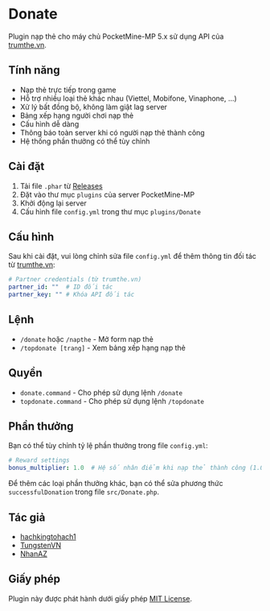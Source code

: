 # Donate

Plugin nạp thẻ cho máy chủ PocketMine-MP 5.x sử dụng API của [trumthe.vn](https://trumthe.vn/).

## Tính năng

- Nạp thẻ trực tiếp trong game
- Hỗ trợ nhiều loại thẻ khác nhau (Viettel, Mobifone, Vinaphone, ...)
- Xử lý bất đồng bộ, không làm giật lag server
- Bảng xếp hạng người chơi nạp thẻ
- Cấu hình dễ dàng
- Thông báo toàn server khi có người nạp thẻ thành công
- Hệ thống phần thưởng có thể tùy chỉnh

## Cài đặt

1. Tải file `.phar` từ [Releases](https://github.com/NhanAZ/Donate/releases)
2. Đặt vào thư mục `plugins` của server PocketMine-MP
3. Khởi động lại server
4. Cấu hình file `config.yml` trong thư mục `plugins/Donate`

## Cấu hình

Sau khi cài đặt, vui lòng chỉnh sửa file `config.yml` để thêm thông tin đối tác từ [trumthe.vn](https://trumthe.vn/):

```yaml
# Partner credentials (từ trumthe.vn)
partner_id: ""  # ID đối tác
partner_key: "" # Khóa API đối tác
```

## Lệnh

- `/donate` hoặc `/napthe` - Mở form nạp thẻ
- `/topdonate [trang]` - Xem bảng xếp hạng nạp thẻ

## Quyền

- `donate.command` - Cho phép sử dụng lệnh `/donate`
- `topdonate.command` - Cho phép sử dụng lệnh `/topdonate`

## Phần thưởng

Bạn có thể tùy chỉnh tỷ lệ phần thưởng trong file `config.yml`:

```yaml
# Reward settings
bonus_multiplier: 1.0  # Hệ số nhân điểm khi nạp thẻ thành công (1.0 = 100%)
```

Để thêm các loại phần thưởng khác, bạn có thể sửa phương thức `successfulDonation` trong file `src/Donate.php`.

## Tác giả

- [hachkingtohach1](https://github.com/hachkingtohach1)
- [TungstenVN](https://github.com/TungstenVN)
- [NhanAZ](https://github.com/NhanAZ)

## Giấy phép

Plugin này được phát hành dưới giấy phép [MIT License](LICENSE). 